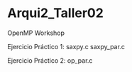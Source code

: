 # Arqui2_Taller02
OpenMP Workshop

Ejercicio Práctico 1: 
saxpy.c
saxpy_par.c

Ejercicio Práctico 2:
op_par.c

